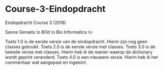 # Course-3-Eindopdracht
Eindopdracht Course 3 (2016)

Sanne Geraets \n
Bi1d \n
Bio Informatica \n

Toets 1.0 is de eerste versie van de eindopdracht. Hierin zijn nog geen classes gebruikt.
Toets 2.0 is de eerste versie met classes.
Toets 3.0 is de tweede versie met classes. Hierin heb ik de manier waarop de dictionary wordt geprint veranderd.
Toets 4.0 is een nieuwere versie. Hierin heb ik het commentaar wat aangepast en ingekort.
